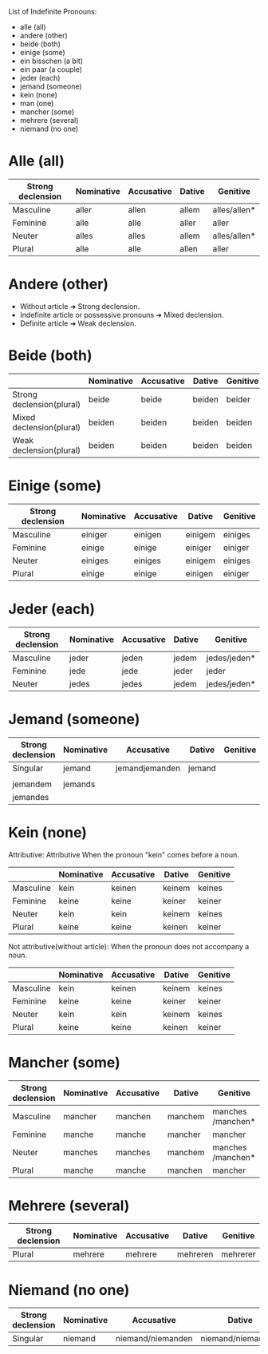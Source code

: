 List of Indefinite Pronouns:
- alle (all)
- andere (other)
- beide (both)
- einige (some)
- ein bisschen (a bit)
- ein paar (a couple)
- jeder (each)
- jemand (someone)
- kein (none)
- man (one)
- mancher (some)
- mehrere (several)
- niemand (no one)

# Alle (all)
| Strong declension | Nominative | Accusative | Dative | Genitive     |
| ----------------- | ---------- | ---------- | ------ | ------------ |
| Masculine         | aller      | allen      | allem  | alles/allen* |
| Feminine          | alle       | alle       | aller  | aller        |
| Neuter            | alles      | alles      | allem  | alles/allen* |
| Plural            | alle       | alle       | allen  | aller        |

# Andere (other)
- Without article ➜ Strong declension.
- Indefinite article or possessive pronouns ➜ Mixed declension.
- Definite article ➜ Weak declension.

# Beide (both)
|                           | Nominative | Accusative | Dative | Genitive |
| ------------------------- | ---------- | ---------- | ------ | -------- |
| Strong declension(plural) | beide      | beide      | beiden | beider   |
| Mixed declension(plural)  | beiden     | beiden     | beiden | beiden   |
| Weak declension(plural)   | beiden     | beiden     | beiden | beiden   |

# Einige (some)
| Strong declension | Nominative | Accusative | Dative  | Genitive |
| ----------------- | ---------- | ---------- | ------- | -------- |
| Masculine         | einiger    | einigen    | einigem | einiges  |
| Feminine          | einige     | einige     | einiger | einiger  |
| Neuter            | einiges    | einiges    | einigem | einiges  |
| Plural            | einige     | einige     | einigen | einiger  |

# Jeder (each)
| Strong declension | Nominative | Accusative | Dative | Genitive     |
| ----------------- | ---------- | ---------- | ------ | ------------ |
| Masculine         | jeder      | jeden      | jedem  | jedes/jeden* |
| Feminine          | jede       | jede       | jeder  | jeder        |
| Neuter            | jedes      | jedes      | jedem  | jedes/jeden* |

# Jemand (someone)
| Strong declension | Nominative | Accusative     | Dative | Genitive |
| ----------------- | ---------- | -------------- | ------ | -------- |
| Singular          | jemand     | jemandjemanden | jemand |          |
|                   |            |                |        |          |
jemandem | jemands
jemandes |

# Kein (none)
Attributive: Attributive When the pronoun "kein" comes before a noun.

|           | Nominative | Accusative | Dative | Genitive |
| --------- | ---------- | ---------- | ------ | -------- |
| Masculine | kein       | keinen     | keinem | keines   |
| Feminine  | keine      | keine      | keiner | keiner   |
| Neuter    | kein       | kein       | keinem | keines   |
| Plural    | keine      | keine      | keinen | keiner   |

Not attributive(without article): When the pronoun does not accompany a noun.

|           | Nominative | Accusative | Dative | Genitive |
| --------- | ---------- | ---------- | ------ | -------- |
| Masculine | kein       | keinen     | keinem | keines   |
| Feminine  | keine      | keine      | keiner | keiner   |
| Neuter    | kein       | kein       | keinem | keines   |
| Plural    | keine      | keine      | keinen | keiner   |

# Mancher (some)
| Strong declension | Nominative | Accusative | Dative  | Genitive          |
| ----------------- | ---------- | ---------- | ------- | ----------------- |
| Masculine         | mancher    | manchen    | manchem | manches /manchen* |
| Feminine          | manche     | manche     | mancher | mancher           |
| Neuter            | manches    | manches    | manchem | manches /manchen* |
| Plural            | manche     | manche     | manchen | mancher           |

# Mehrere (several)
| Strong declension | Nominative | Accusative | Dative   | Genitive |
| ----------------- | ---------- | ---------- | -------- | -------- |
| Plural            | mehrere    | mehrere    | mehreren | mehrerer |

# Niemand (no one)
| Strong declension | Nominative | Accusative        | Dative            | Genitive           |
| ----------------- | ---------- | ----------------- | ----------------- | ------------------ |
| Singular          | niemand    | niemand/niemanden | niemand/niemandem | niemands/niemandes |
